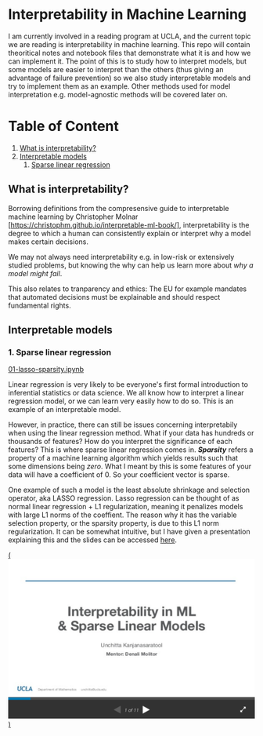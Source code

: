 # Interpretability in Machine Learning

I am currently involved in a reading program at UCLA, and the current topic we are reading is interpretability in machine learning. This repo will contain theoritical notes and notebook files that demonstrate what it is and how we can implement it. The point of this is to study how to interpret models, but some models are easier to interpret than the others (thus giving an advantage of failure prevention) so we also study interpretable models and try to implement them as an example. Other methods used for model interpretation e.g. model-agnostic methods will be covered later on.

# Table of Content
1. [What is interpretability?](#what-is-interpretability)
2. [Interpretable models](#interpretable-models)
    1. [Sparse linear regression](#sparse-linear-regression)


## What is interpretability?
Borrowing definitions from the compresensive guide to interpretable machine learning by Christopher Molnar [https://christophm.github.io/interpretable-ml-book/], interpretability is the degree to which a human can consistently explain or interpret why a model makes certain decisions.

We may not always need interpretability e.g. in low-risk or extensively studied problems, but knowing the why can help us learn more about *why a model might fail*.

This also relates to tranparency and ethics: The EU for example mandates that automated decisions must be explainable and should respect fundamental rights. 


## Interpretable models
### 1. Sparse linear regression

[01-lasso-sparsity.ipynb](/blob/master/01-lasso-sparsity.ipynb)

Linear regression is very likely to be everyone's first formal introduction to inferential statistics or data science. We all know how to interpret a linear regression model, or we can learn very easily how to do so. This is an example of an interpretable model.

However, in practice, there can still be issues concerning interpretabily when using the linear regression method. What if your data has hundreds or thousands of features? How do you interpret the significance of each features? This is where sparse linear regression comes in. ***Sparsity*** refers a property of a machine learning algorithm which yields results such that some dimensions being *zero*. What I meant by this is some features of your data will have a coefficient of 0. So your coefficient vector is sparse.

One example of such a model is the least absolute shrinkage and selection operator, aka LASSO regression. Lasso regression can be thought of as normal linear regression + L1 regularization, meaning it penalizes models with large L1 norms of the coeffient. The reason why it has the variable selection property, or the sparsity property, is due to this L1 norm regularization. It can be somewhat intuitive, but I have given a presentation explaining this and the slides can be accessed [here](https://unchitta.github.io/box/interpretability-lasso.pdf).

<a href="https://unchitta.github.io/box/interpretability-lasso.pdf">(<img src="https://github.com/unchitta/interpretable-models/blob/master/images/lasso-slides-scrnshot.png" width="600">)</a>

